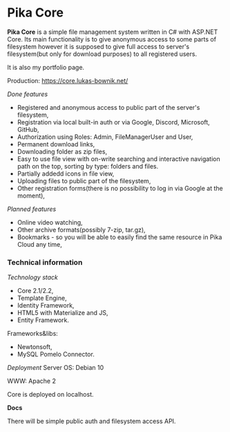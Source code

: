 # Pika Core

__Pika Core__ is a simple file management system written in C# with ASP.NET Core. Its main functionality is to give anonymous access to some parts of filesystem however it is supposed to give full access to server's filesystem(but only for download purposes) to all registered users.

It is also my portfolio page.

Production: https://core.lukas-bownik.net/

*Done features*
* Registered and anonymous access to public part of the server's filesystem,
* Registration via local built-in auth or via Google, Discord, Microsoft, GitHub,
* Authorization using Roles: Admin, FileManagerUser and User,
* Permanent download links,
* Downloading folder as zip files,
* Easy to use file view with on-write searching and interactive navigation path on the top, sorting by type: folders and files.
* Partially addedd icons in file view,
* Uploading files to public part of the filesystem,
* Other registration forms(there is no possibility to log in via Google at the moment),

*Planned features*
* Online video watching,
* Other archive formats(possibly 7-zip, tar.gz),
* Bookmarks - so you will be able to easily find the same resource in Pika Cloud any time, 

### Technical information ###
*Technology stack*
* Core 2.1/2.2,
* Template Engine,
* Identity Framework,
* HTML5 with Materialize and JS,
* Entity Framework.

Frameworks&libs:
* Newtonsoft,
* MySQL Pomelo Connector.

*Deployment*
Server OS: Debian 10

WWW: Apache 2

Core is deployed on localhost.


__Docs__ 

There will be simple public auth and filesystem access API.
